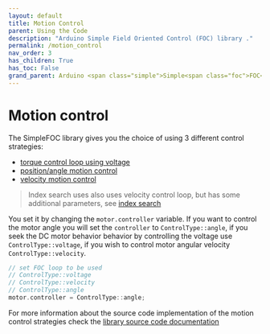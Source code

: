 ```yaml
---
layout: default
title: Motion Control
parent: Using the Code
description: "Arduino Simple Field Oriented Control (FOC) library ."
permalink: /motion_control
nav_order: 3
has_children: True
has_toc: False
grand_parent: Arduino <span class="simple">Simple<span class="foc">FOC</span>library</span>
---
```


# Motion control
The SimpleFOC library gives you the choice of using 3 different control strategies: 
- [torque control loop using voltage](voltage_loop)
- [position/angle motion control](angle_loop)
- [velocity motion control](velocity_loop)
<blockquote class="info"> Index search uses also uses velocity control loop, but has some additional parameters, see <a href="index_search_loop">index search</a></blockquote>


You set it by changing the `motor.controller` variable. If you want to control the motor angle you will set the `controller` to `ControlType::angle`, if you seek the DC motor behavior behavior by controlling the voltage use `ControlType::voltage`, if you wish to control motor angular velocity `ControlType::velocity`. 
```cpp
// set FOC loop to be used
// ControlType::voltage
// ControlType::velocity
// ControlType::angle
motor.controller = ControlType::angle;
```

For more information about the source code implementation of the motion control strategies check the [library source code documentation](motion_control_implementation)